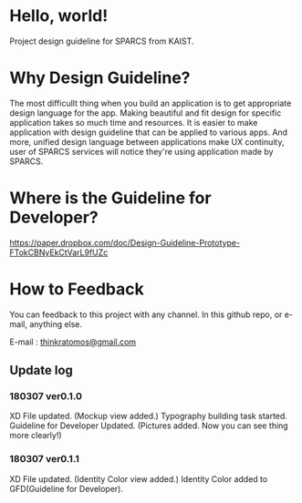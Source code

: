 # Hello, world!
Project design guideline for SPARCS from KAIST.


# Why Design Guideline?

The most difficullt thing when you build an application is to get appropriate design language for the app. Making beautiful and fit design for specific application takes so much time and resources. It is easier to make application with design guideline that can be applied to various apps. And more, unified design language between applications make UX continuity, user of SPARCS services will notice they're using application made by SPARCS.


# Where is the Guideline for Developer?

https://paper.dropbox.com/doc/Design-Guideline-Prototype-FTokCBNyEkCtVarL9fUZc


# How to Feedback

You can feedback to this project with any channel. In this github repo, or e-mail, anything else.

E-mail : thinkratomos@gmail.com

## Update log
### 180307 ver0.1.0
XD File updated. (Mockup view added.)
Typography building task started.
Guideline for Developer Updated. (Pictures added. Now you can see thing more clearly!)

### 180307 ver0.1.1
XD File updated. (Identity Color view added.)
Identity Color added to GFD(Guideline for Developer).

